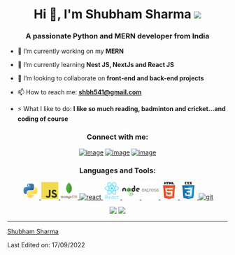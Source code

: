 <h1 align="center">Hi 👋, I'm Shubham Sharma <img height="40" src="https://emoji.gg/assets/emoji/7333-parrotdance.gif"></h1>
<h3 align="center">A passionate Python and MERN developer from India</h3>

- 🔭 I’m currently working on my **MERN**

- 🌱 I’m currently learning **Nest JS, NextJs and React JS**

- 👯 I’m looking to collaborate on **front-end and back-end projects**

- 📫 How to reach me: **shbh541@gmail.com**

- ⚡ What I like to do: **I like so much reading, badminton and cricket...and coding of course**

<h3 align="center">Connect with me:</h3>
<div align="center">

[![image](https://img.shields.io/badge/LinkedIn-0077B5?style=for-the-badge&logo=linkedin&logoColor=white)](https://www.linkedin.com/in/shubham-sharma-165600206/)
[![image](https://img.shields.io/badge/Instagram-E4405F?style=for-the-badge&logo=instagram&logoColor=white)](https://www.instagram.com/sk.v93/)
[![image](https://img.shields.io/badge/Gmail-D14836?style=for-the-badge&logo=gmail&logoColor=white)](mailto:shbh541@gmail.com)
  
</div>

<h3 align="center">Languages and Tools:</h3>

<p align="center"> 
    <a href="https://www.python.org" target="_blank"> 
    <img src="https://raw.githubusercontent.com/devicons/devicon/master/icons/python/python-original.svg" alt="python" width="40" height="40"/> 
  </a>  
    <a href="https://developer.mozilla.org/en-US/docs/Web/JavaScript" target="_blank"> 
    <img src="https://raw.githubusercontent.com/devicons/devicon/master/icons/javascript/javascript-original.svg" alt="javascript" width="40" height="40"/> 
  </a> 
  <a href="https://www.mongodb.com/" target="_blank" rel="noreferrer"> <img src="https://raw.githubusercontent.com/devicons/devicon/master/icons/mongodb/mongodb-original-wordmark.svg" alt="mongodb" width="40" height="40"/> </a>
   <a href="https://jestjs.io" target="_blank" rel="noreferrer"> <img src="https://avatars.githubusercontent.com/u/103283236?s=48&v=4" alt="react" width="40" height="40"/> </a>
  <a href="https://reactjs.org/" target="_blank" rel="noreferrer"> <img src="https://raw.githubusercontent.com/devicons/devicon/master/icons/react/react-original-wordmark.svg" alt="react" width="40" height="40"/> </a>
   <a href="https://nodejs.org" target="_blank" rel="noreferrer"> <img src="https://raw.githubusercontent.com/devicons/devicon/master/icons/nodejs/nodejs-original-wordmark.svg" alt="nodejs" width="40" height="40"/> </a>
   <a href="https://expressjs.com" target="_blank" rel="noreferrer"> <img src="https://raw.githubusercontent.com/devicons/devicon/master/icons/express/express-original-wordmark.svg" alt="express" width="40" height="40"/> </a>
  <a href="https://www.w3.org/html/" target="_blank"> 
    <img src="https://raw.githubusercontent.com/devicons/devicon/master/icons/html5/html5-original-wordmark.svg" alt="html5" width="40" height="40"/> 
  </a>
  <a href="https://www.w3schools.com/css/" target="_blank"> 
    <img src="https://raw.githubusercontent.com/devicons/devicon/master/icons/css3/css3-original-wordmark.svg" alt="css3" width="40" height="40"/> 
  </a> 

  <a href="https://git-scm.com/" target="_blank"> 
    <img src="https://www.vectorlogo.zone/logos/git-scm/git-scm-icon.svg" alt="git" width="40" height="40"/> 
  </a>
</p>

<p align= "center">
  <img height= "150" src="https://github-readme-stats.vercel.app/api?username=skv93-coder&theme=react&show_icons=true&include_all_commits=true" />

  <img height= "150" src="https://github-readme-stats.vercel.app/api/top-langs/?username=skv93-coder&theme=react&layout=compact" />
</p>

------

[Shubham Sharma](https://github.com/skv93-coder)

Last Edited on: 17/09/2022
